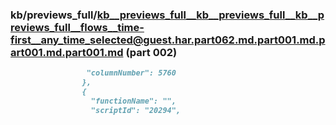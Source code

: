 ### kb/previews_full/kb__previews_full__kb__previews_full__kb__previews_full__flows__time-first__any_time_selected@guest.har.part062.md.part001.md.part001.md.part001.md (part 002)

```md
                 "columnNumber": 5760
                },
                {
                  "functionName": "",
                  "scriptId": "20294",
     
```

```
